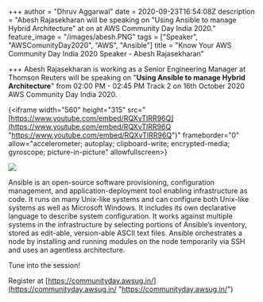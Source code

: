 +++
author = "Dhruv Aggarwal"
date = 2020-09-23T16:54:08Z
description = "Abesh Rajasekharan will be speaking on \"Using Ansible to manage Hybrid Architecture\" at <time> on <date> at AWS Community Day India 2020."
feature_image = "/images/abesh.PNG"
tags = ["Speaker", "AWSComunityDay2020", "AWS", "Ansible"]
title = "Know Your AWS Community Day India 2020 Speaker - Abesh Rajasekharan"

+++
Abesh Rajasekharan is working as a Senior Engineering Manager at Thomson Reuters will be speaking on "**Using Ansible to manage Hybrid Architecture**" from 02:00 PM - 02:45 PM Track 2 on 16th October 2020 AWS Community Day India 2020.

{<iframe width="560" height="315" src="[https://www.youtube.com/embed/RQXvTIRR96Q](https://www.youtube.com/embed/RQXvTIRR96Q "https://www.youtube.com/embed/RQXvTIRR96Q")" frameborder="0" allow="accelerometer; autoplay; clipboard-write; encrypted-media; gyroscope; picture-in-picture" allowfullscreen></iframe>}

![](/images/ansible.png)

Ansible is an open-source software provisioning, configuration management, and application-deployment tool enabling infrastructure as code. It runs on many Unix-like systems and can configure both Unix-like systems as well as Microsoft Windows. It includes its own declarative language to describe system configuration. It works against multiple systems in the infrastructure by selecting portions of Ansible’s inventory, stored as edit-able, version-able ASCII text files. Ansible orchestrates a node by installing and running modules on the node temporarily via SSH and uses an agentless architecture.

Tune into the session!

Register at [https://communityday.awsug.in/](https://communityday.awsug.in/ "https://communityday.awsug.in/")
